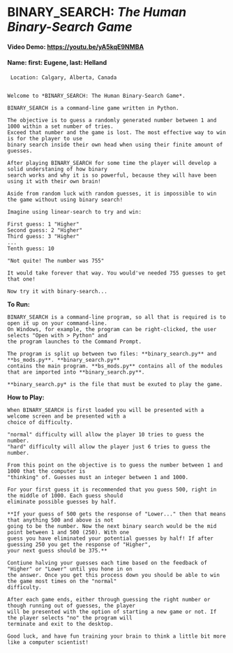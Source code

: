 # BINARY_SEARCH: *The Human Binary-Search Game*

#### Video Demo: <https://youtu.be/yA5kqE9NMBA>

#### Name: first: Eugene, last: Helland
	 Location: Calgary, Alberta, Canada


	Welcome to *BINARY_SEARCH: The Human Binary-Search Game*.

	BINARY_SEARCH is a command-line game written in Python.

	The objective is to guess a randomly generated number between 1 and 1000 within a set number of tries.
	Exceed that number and the game is lost. The most effective way to win is for the player to use
	binary search inside their own head when using their finite amount of guesses.

	After playing BINARY_SEARCH for some time the player will develop a solid understaning of how binary
	search works and why it is so powerful, because they will have been using it with their own brain!

	Aside from random luck with random guesses, it is impossible to win the game without using binary search!

	Imagine using linear-search to try and win:

	First guess: 1 "Higher"
	Second guess: 2 "Higher"
	Third guess: 3 "Higher"
	...
	Tenth guess: 10

	"Not quite! The number was 755"

	It would take forever that way. You would've needed 755 guesses to get that one!

	Now try it with binary-search...

 __To Run:__

	BINARY_SEARCH is a command-line program, so all that is required is to open it up on your command-line.
	On Windows, for example, the program can be right-clicked, the user selects "Open with > Python" and
	the program launches to the Command Prompt.

	The program is split up between two files: **binary_search.py** and **bs_mods.py**. **binary_search.py**
	contains the main program. **bs_mods.py** contains all of the modules that are imported into **binary_search.py**.

	**binary_search.py* is the file that must be exuted to play the game.

 __How to Play:__

	When BINARY_SEARCH is first loaded you will be presented with a welcome screen and be presented with a
	choice of difficulty.

	"normal" difficulty will allow the player 10 tries to guess the number.
	"hard" difficulty will allow the player just 6 tries to guess the number.

	From this point on the objective is to guess the number between 1 and 1000 that the computer is
	"thinking" of. Guesses must an integer between 1 and 1000.

	For your first guess it is recommended that you guess 500, right in the middle of 1000. Each guess should
	eliminate possible guesses by half.

	**If your guess of 500 gets the response of "Lower..." then that means that anything 500 and above is not
	going to be the number. Now the next binary search would be the mid point between 1 and 500 (250). With one
	guess you have eliminated your potential guesses by half! If after guessing 250 you get the response of "Higher",
	your next guess should be 375.**

	Contiune halving your guesses each time based on the feedback of "Higher" or "Lower" until you hone in on
	the answer. Once you get this process down you should be able to win the game most times on the "normal"
	difficulty.

	After each game ends, either through guessing the right number or though running out of guesses, the player
	will be presented with the option of starting a new game or not. If the player selects "no" the program will
	terminate and exit to the desktop.

	Good luck, and have fun training your brain to think a little bit more like a computer scientist!




